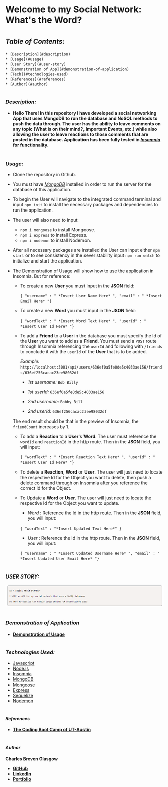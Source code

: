 # **Welcome to my Social Network: What's the Word?**

#

## *Table of Contents:*

    * [Description](#description)
    * [Usage](#usage)
    * [User Story](#user-story)
    * [Demonstration of App](#demonstration-of-application)
    * [Tech](#technologies-used)
    * [References](#references)
    * [Author](#author)

#

### *Description:*

- **Hello There! In this repository I have developed a social networking App that uses MongoDB to run the database and NoSQL methods to push the data through. The user has the ability to leave comments on any topic (What is on their mind?, Important Events, etc.) while also allowing the user to leave reactions to those comments that are posted in the database. Application has been fully tested in *[Insomnia](https://insomnia.rest/products/insomnia)* for functionality.**

#

### *Usage:*

* Clone the repository in Github.

* You must have *[MongoDB](https://www.mongodb.com/)* installed in order to run the server for the database of this application.

* To begin the User will navigate to the integrated command terminal and input `npm init` to install the necessary packages and dependencies to run the application.

* The user will also need to input:
    * `npm i mongoose` to install Mongoose.
    * `npm i express` to install Express.
    * `npm i nodemon` to install Nodemon.

* After all necessary packages are installed the User can input either `npm start` or to see consistency in the sever stability input `npm run watch` to initialize and start the application.

* The Demonstration of Usage will show how to use the application in Insomnia. But for reference:

    * To create a new **User** you must input in the **JSON** field:

        `{ "username" : " *Insert User Name Here* ", "email" : " *Insert Email Here* "}`
    
    * To create a new **Word** you must input in the **JSON** field:

        `{ "wordText" : " *Insert Word Text Here* ", "userId" : " *Insert User Id Here* "}`

    *  To add a **Friend** to a **User** in the database you must specify the Id of the **User** you want to add as a **Friend**. You must send a `POST` route through Insomnia referencing the `userId` and following with `/friends` to conclude it with the `userId` of the **User** that is to be added.

        *Example:* `http://localhost:3001/api/users/636ef0a5fe0de5c4033ae156/friends/636ef256cacac23ee98032df`

        - *1st username:* `Bob Billy`
        - *1st userId:* `636ef0a5fe0de5c4033ae156`

        - *2nd username:* `Bobby Bill`
        - *2nd userId:* `636ef256cacac23ee98032df`

    The end result should be that in the preview of Insomnia, the `friendCount` increases by 1.
    
    * To add a **Reaction** to a **User**'s **Word**. The user must reference the `wordId` and `reactionId` in the http route. Then in the **JSON** field, you will input:

        `{ "wordText" : " *Insert Reaction Text Here* ", "userId" : " *Insert User Id Here* "}`

    * To delete a **Reaction**, **Word** or **User**. The user will just need to locate the respective Id for the Object you want to delete, then push a delete command through on Insomnia after you reference the correct Id for the Object.

    * To Update a **Word** or **User**. The user will just need to locate the respective Id for the Object you want to update.

        - *Word* : Reference the Id in the http route. Then in the **JSON** field, you will input:

        `{ "wordText" : "*Insert Updated Text Here*" }`

        - *User* : Reference the Id in the http route. Then in the **JSON** field, you will input:

        `{ "username" : " *Insert Updated Username Here* ", "email" : " *Insert Updated User Email Here* "}`

#

### *USER STORY:*

![User Story](./img/user.story.m18.png)

#

### *Demonstration of Application*

- **[Demonstration of Usage]()**

#

### *Technologies Used:*


* [Javascript](https://www.javascript.com/)
* [Node.js](https://nodejs.org/en/)
* [Insomnia](https://insomnia.rest/products/insomnia)
* [MongoDB](https://www.mongodb.com/)
* [Mongoose](https://mongoosejs.com/docs/)
* [Express](https://expressjs.com/)
* [Sequelize](https://sequelize.org/)
* [Nodemon](https://nodemon.io/)

#

#### *References*

- **[The Coding Boot Camp of UT-Austin](https://techbootcamps.utexas.edu/coding/)**

#

#### *Author*

**Charles Breven Glasgow**

- **[GitHub](https://github.com/Brevenn)**
- **[LinkedIn](https://www.linkedin.com/in/charles-glasgow-7b07a41a3/)**
- **[Portfolio](https://brevenn.github.io/Portfolio-Full-Stack/)**

#